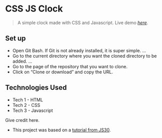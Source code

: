 # CSS JS Clock
> A simple clock made with CSS and Javascript.
> Live demo [_here_](https://yw-css-js-clock.herokuapp.com/).



## Set up

- Open Git Bash. If Git is not already installed, it is super simple. ...
- Go to the current directory where you want the cloned directory to be added. ...
- Go to the page of the repository that you want to clone.
- Click on “Clone or download” and copy the URL.


## Technologies Used
- Tech 1 - HTML
- Tech 2 - CSS
- Tech 3 - Javascript


Give credit here.
- This project was based on a [tutorial from JS30](https://javascript30.com/).

